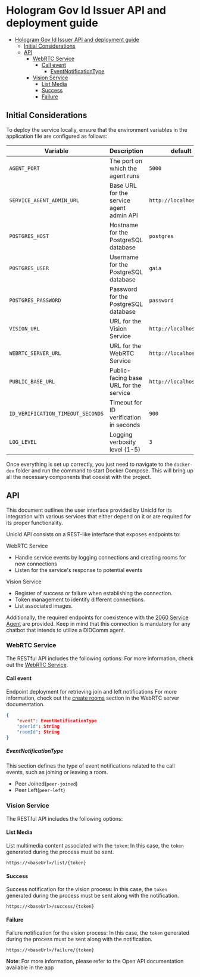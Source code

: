 # Hologram Gov Id Issuer API and deployment guide

- [Hologram Gov Id Issuer API and deployment guide](#hologram-gov-id-issuer-api-and-deployment-guide)
  - [Initial Considerations](#initial-considerations)
  - [API](#api)
    - [WebRTC Service](#webrtc-service)
      - [Call event](#call-event)
        - [EventNotificationType](#eventnotificationtype)
    - [Vision Service](#vision-service)
      - [List Media](#list-media)
      - [Success](#success)
      - [Failure](#failure)

## Initial Considerations
To deploy the service locally, ensure that the environment variables in the application file are configured as follows:

| **Variable**                   | **Description**                                | **default**                          |
|--------------------------------|------------------------------------------------|--------------------------------------|
| `AGENT_PORT`                   | The port on which the agent runs               | `5000`                               |
| `SERVICE_AGENT_ADMIN_URL` | Base URL for the service agent admin API       | `http://localhost.com`      |
| `POSTGRES_HOST`                | Hostname for the PostgreSQL database           | `postgres`                           |
| `POSTGRES_USER`                | Username for the PostgreSQL database           | `gaia`                               |
| `POSTGRES_PASSWORD`            | Password for the PostgreSQL database           | `password`                           |
| `VISION_URL`                   | URL for the Vision Service                     | `http://localhost.com/`         |
| `WEBRTC_SERVER_URL`                   | URL for the WebRTC Service                     | `http://localhost.com/`     |
| `PUBLIC_BASE_URL`              | Public-facing base URL for the service         | `http://localhost.com/`      |
| `ID_VERIFICATION_TIMEOUT_SECONDS` | Timeout for ID verification in seconds       | `900`                                |
| `LOG_LEVEL`                    | Logging verbosity level (1-5)                  | `3`                                  |

Once everything is set up correctly, you just need to navigate to the `docker-dev` folder and run the command to start Docker Compose. This will bring up all the necessary components that coexist with the project. 

## API

This document outlines the user interface provided by UnicId for its integration with various services that either depend on it or are required for its proper functionality.

UnicId API consists on a REST-like interface that exposes endpoints to:

WebRTC Service
- Handle service events by logging connections and creating rooms for new connections
- Listen for the service's response to potential events

Vision Service
- Register of success or failure when establishing the connection.
- Token management to identify different connections.
- List associated images.

Additionally, the required endpoints for coexistence with the [2060 Service Agent](https://github.com/2060-io/2060-service-agent) are provided. Keep in mind that this connection is mandatory for any chatbot that intends to utilize a DIDComm agent.

### WebRTC Service
The RESTful API includes the following options:
For more information, check out the [WebRTC Service](https://github.com/2060-io/webrtc-server).

#### Call event
Endpoint deployment for retrieving join and left notifications
For more information, check out the [create rooms](https://github.com/2060-io/webrtc-server?tab=readme-ov-file#parameters-all-optional) section in the WebRTC server documentation.

```json
{
    "event": EventNotificationType
    "peerId": String
    "roomId": String
}
```
##### EventNotificationType
This section defines the type of event notifications related to the call events, such as joining or leaving a room.
- Peer Joined(`peer-joined`)
- Peer Left(`peer-left`)

### Vision Service
The RESTful API includes the following options:

#### List Media
List multimedia content associated with the `token`: In this case, the `token` generated during the process must be sent.
```url
https://<baseUrl>/list/{token}
```

#### Success
Success notification for the vision process: In this case, the `token` generated during the process must be sent along with the notification.
```url
https://<baseUrl>/success/{token}
```

#### Failure
Failure notification for the vision process: In this case, the `token` generated during the process must be sent along with the notification.
```url
https://<baseUrl>/failure/{token}
```

**Note**: For more information, please refer to the Open API documentation available in the app